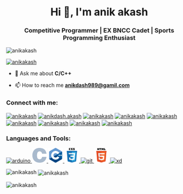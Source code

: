 <h1 align="center">Hi 👋, I'm anik akash</h1>
<h3 align="center">Competitive Programmer | EX BNCC Cadet | Sports Programming Enthusiast</h3>

<p align="left"> <img src="https://komarev.com/ghpvc/?username=anikakash&label=Profile%20views&color=0e75b6&style=flat" alt="anikakash" /> </p>

<p align="left"> <a href="https://github.com/ryo-ma/github-profile-trophy"><img src="https://github-profile-trophy.vercel.app/?username=anikakash" alt="anikakash" /></a> </p>

- 💬 Ask me about **C/C++**

- 📫 How to reach me **anikdash989@gamil.com**

<h3 align="left">Connect with me:</h3>
<p align="left">
<a href="https://linkedin.com/in/anikakash" target="_blank"><img align="center" src="https://cdn.jsdelivr.net/npm/simple-icons@3.0.1/icons/linkedin.svg" alt="anikakash" height="30" width="40" /></a>
<a href="https://fb.com/anikdash.akash" target="_blank"><img align="center" src="https://cdn.jsdelivr.net/npm/simple-icons@3.0.1/icons/facebook.svg" alt="anikdash.akash" height="30" width="40" /></a>
<a href="https://instagram.com/anikakash" target="_blank"><img align="center" src="https://cdn.jsdelivr.net/npm/simple-icons@3.0.1/icons/instagram.svg" alt="anikakash" height="30" width="40" /></a>
<a href="https://www.youtube.com/c/anikakash" target="_blank"><img align="center" src="https://cdn.jsdelivr.net/npm/simple-icons@3.0.1/icons/youtube.svg" alt="anikakash" height="30" width="40" /></a>
<a href="https://www.codechef.com/users/anikakash" target="_blank"><img align="center" src="https://cdn.jsdelivr.net/npm/simple-icons@3.1.0/icons/codechef.svg" alt="anikakash" height="30" width="40" /></a>
<a href="https://www.hackerrank.com/anikakash" target="_blank"><img align="center" src="https://cdn.jsdelivr.net/npm/simple-icons@3.0.1/icons/hackerrank.svg" alt="anikakash" height="30" width="40" /></a>
<a href="https://codeforces.com/profile/anikakash" target="_blank"><img align="center" src="https://cdn.jsdelivr.net/npm/simple-icons@3.0.1/icons/codeforces.svg" alt="anikakash" height="30" width="40" /></a>
<a href="https://www.hackerearth.com/@anikakash" target="_blank"><img align="center" src="https://cdn.jsdelivr.net/npm/simple-icons@3.0.1/icons/hackerearth.svg" alt="anikakash" height="30" width="40" /></a>
<a href="https://auth.geeksforgeeks.org/user/anikakash" target="_blank"><img align="center" src="https://cdn.jsdelivr.net/npm/simple-icons@3.0.1/icons/geeksforgeeks.svg" alt="anikakash" height="30" width="40" /></a>
</p>

<h3 align="left">Languages and Tools:</h3>
<p align="left"> <a href="https://www.arduino.cc/" target="_blank"> <img src="https://cdn.worldvectorlogo.com/logos/arduino-1.svg" alt="arduino" width="40" height="40"/> </a> <a href="https://www.cprogramming.com/" target="_blank"> <img src="https://raw.githubusercontent.com/devicons/devicon/master/icons/c/c-original.svg" alt="c" width="40" height="40"/> </a> <a href="https://www.w3schools.com/cpp/" target="_blank"> <img src="https://raw.githubusercontent.com/devicons/devicon/master/icons/cplusplus/cplusplus-original.svg" alt="cplusplus" width="40" height="40"/> </a> <a href="https://www.w3schools.com/css/" target="_blank"> <img src="https://raw.githubusercontent.com/devicons/devicon/master/icons/css3/css3-original-wordmark.svg" alt="css3" width="40" height="40"/> </a> <a href="https://git-scm.com/" target="_blank"> <img src="https://www.vectorlogo.zone/logos/git-scm/git-scm-icon.svg" alt="git" width="40" height="40"/> </a> <a href="https://www.w3.org/html/" target="_blank"> <img src="https://raw.githubusercontent.com/devicons/devicon/master/icons/html5/html5-original-wordmark.svg" alt="html5" width="40" height="40"/> </a> <a href="https://www.adobe.com/products/xd.html" target="_blank"> <img src="https://cdn.worldvectorlogo.com/logos/adobe-xd.svg" alt="xd" width="40" height="40"/> </a> </p>

<p><img align="left" src="https://github-readme-stats.vercel.app/api/top-langs?username=anikakash&show_icons=true&locale=en&layout=compact" alt="anikakash" /></p>

<p>&nbsp;<img align="center" src="https://github-readme-stats.vercel.app/api?username=anikakash&show_icons=true&locale=en" alt="anikakash" /></p>

<p><img align="center" src="https://github-readme-streak-stats.herokuapp.com/?user=anikakash&" alt="anikakash" /></p>
